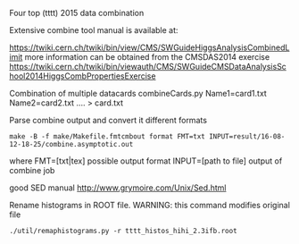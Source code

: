 Four top (tttt) 2015 data combination

Extensive combine tool manual is available at:

https://twiki.cern.ch/twiki/bin/view/CMS/SWGuideHiggsAnalysisCombinedLimit
more information can be obtained from the CMSDAS2014 exercise
https://twiki.cern.ch/twiki/bin/viewauth/CMS/SWGuideCMSDataAnalysisSchool2014HiggsCombPropertiesExercise

Combination of multiple datacards
combineCards.py Name1=card1.txt Name2=card2.txt .... > card.txt


Parse combine output and convert it different formats
```
make -B -f make/Makefile.fmtcmbout format FMT=txt INPUT=result/16-08-12-18-25/combine.asymptotic.out
```
where 
FMT=[txt|tex] possible output format
INPUT=[path to file] output of combine job


good SED manual
http://www.grymoire.com/Unix/Sed.html



Rename histograms in ROOT file.
WARNING: this command modifies original file
```
./util/remaphistograms.py -r tttt_histos_hihi_2.3ifb.root
```



